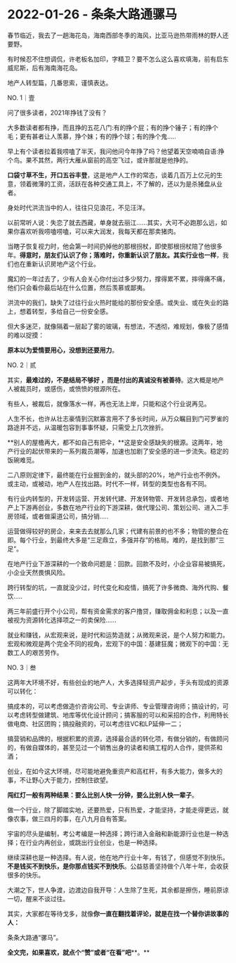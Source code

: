 # 2022-01-26 - 条条大路通骡马

春节临近，我去了一趟海花岛，海南西部冬季的海风，比亚马逊热带雨林的野人还要野。

有时候忍不住想调侃，许老板名加印，字精卫？要不怎么这么喜欢填海，前有启东威尼斯，后有海南海花岛。

地产人转型篇，几番思索，谨慎表达。

NO. 1｜壹

问了很多读者，2021年挣钱了没有？

大多数读者都有挣，而且挣的五花八门:有的挣个屁；有的挣个锤子；有的挣个毛；更有甚者让人羡慕，挣个妹；有的挣个球；有的挣个鬼.....

早上有个读者拉着我唠嗑了半天，我问他问今年挣了吗？他望着天空喃喃自语:挣个鸟。果不其然，两行大雁从窗前的高空飞过，或许那就是他挣的。

**口袋寸草不生，开口五谷丰登**，这是地产人工作的常态，谈着几百万上亿元的生意，领着微薄的工资，活跃在各种交通工具上，不了解的，还以为是杀猪盘从业者。

身处时代洪流当中的人，往往只见浪花，不见汪洋。

以前常听人说：失恋了就去西藏，单身就去丽江......其实，大可不必跑那么远，如果你喜欢听我唠嗑唠嗑，可以来大润发，我每天都在那卖猪肉。

当瞎子恢复视力时，他会第一时间扔掉他的那根拐杖，即使那根拐杖陪了他很多年。**得意时，朋友们认识了你；落难时，你重新认识了朋友。其实行业也一样**，我们也在重新认识房地产这个行业。

魔幻的一年过去了，少有人会关心你付出过多少努力，撑得累不累，摔得痛不痛，他们只会看你最后站在什么位置，然后羡慕或鄙夷。

洪流中的我们，缺失了过往行业火热时能给的那份安全感。或失业、或在失业的路上，想着转型，多给自己一份安全感。

但大多迷茫，就像隔着一层起了雾的玻璃，有想法，不透彻，难规划，像极了感情的难以捉摸：

**原本以为爱情要用心，没想到还要用力**。

NO. 2｜贰

其实，**最难过的，不是结局不够好 ，而是付出的真诚没有被善待**。这大概是地产人被裁员时，或感伤，或愤愤的根源所在。

有些人，被裁后，就像落水一样，再也无法上岸，只能和这个行业说再见。

人生不长，也许从壮志豪情到沉默寡言用不了多长时间，从万众瞩目到门可罗雀的路途并不远，从温暖包容到事事怀疑，只需受上几次挫折。

**别人的屋檐再大，都不如自己有把伞，**这是安全感缺失的根源。这两年，地产行业的起伏带来的一系列裁员潮等，加速也加剧了安全感的进一步流失。稳定的饭碗难觅。

二八原则定律下，最终能在行业掘到金的，就头部的20%，地产行业也不例外。或主动，或被动，地产人在找出路。时代不一样，转型的类型也各有不同。

有行业内转型的，开发转运营、开发转代建、开发转物管、开发转总承包，或者地产上下游再创业，多数在地产行业的下游深耕，做代理公司、策划公司、进入二手房领域，或者做渠道公司，搞分销.....

运营做得较好的房企，来来去去就那么几家；代建有前景的也不多；物管的整合在即。每个行业，到最终大多是“三足鼎立，多强并存”的格局。难的，是找到那“三足”。

在地产行业下游深耕的一个致命问题是：回款。回款不及时，小企业容易被搞死，小企业天然畏惧风险。

跨行转型的坑，一直就没少过，时代变化和疫情，搞死了许多微商、海外代购、餐饮.....

两三年前盛行开个小公司，帮有资金需求的客户撸贷，赚取佣金和利息；以及一直被视为资源转化选择项之一的卖保险......

就业和赚钱，从宏观来说，是时代和运势造就；从微观来说，是个人努力和能力。宏观和微观是两个完全不同的视角，宏观下的中国：基建狂魔；微观下的中国：无数工人的艰苦劳作。

NO. 3｜叁

这两年大环境不好，有些创业的地产人，大多选择轻资产起步，手头有现成的资源可以转化：

搞成本的，可以考虑做造价咨询公司、专业讲师、专业管理咨询师；搞设计的，可以考虑转型做建筑、地库等优化设计顾问；搞客服的可以和采招的合作，利用特长做电商、社区团购；搞投融资的，可以考虑往VC和LP延伸一二；

搞营销和品牌的，根据积累的资源，选择最合适的转化项，有做分销的，有做顾问的，有做自媒体的，甚至见过一个销售出身的读者和搞工程的人合作，提供茶和酒；

创业，在如今这大环境，尽可能地避免重资产和高杠杆，有多大能力，做多大的事，不让野心大于能力，控制住欲望。

**闯红灯一般有两种结果：要么比别人快一分钟，要么比别人快一辈子**。

做一个行业，除了脚踏实地，还要热爱，只有热爱，才能坚持，才能走得更远，就像农事，做三四月的事，在八九月自有答案。

宇宙的尽头是编制，考公考编是一种选择；跨行进入金融和新能源行业也是一种选择；在行业内再创业，或跳出行业创业，也是一种选择。

继续深耕也是一种选择。有人说，他在地产行业十年，有钱了，但感觉不到快乐。**不是钱买不到快乐，是你那点钱买不到快乐**。公益慈善坚持做个八年十年，会收获很多的快乐。

大潮之下，世人争渡，边渡边自我开导：人生除了生死，其余都是擦伤，睡前原谅一切，醒来不谈过往。

其实，大家都在等待戈多，就像**你一直在翻找着评论，就是在找一个替你讲故事的人：**

条条大路通“骡马”。

**全文完，如果喜欢，就点个“赞”或者“在看”吧****。**